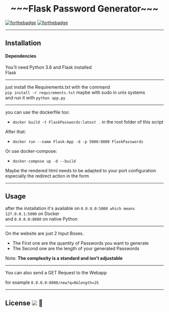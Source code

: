 <h1 style="text-align:center;">~~~Flask Password Generator~~~</h1>

[![forthebadge](https://forthebadge.com/images/badges/made-with-python.svg)](https://forthebadge.com)
[![forthebadge](https://forthebadge.com/images/badges/60-percent-of-the-time-works-every-time.svg)](https://forthebadge.com)
____

## Installation 

#### Dependencies

You'll need Python 3.6 and Flask installed </br>
Flask 
___
just install the Requirements.txt with the command </br>
`pip install -r requirements.txt` maybe with sudo in unix systems </br>
and run it with `python app.py`
___

you can use the dockerfile too:

 - `docker build -t FlaskPasswords:latest .` in the root folder of this script

After that:

 - `docker run --name Flask-App -d -p 5000:8080 FlaskPasswords`

Or use docker-compose:

 - `docker-compose up -d --build`

Maybe the rendered html needs to be adapted to your port configuration especially the redirect action in the form 
____
Usage
-
after the installation it's available on `0.0.0.0:5000 which means 127.0.0.1:5000` on Docker</br>
and `0.0.0.0:8080` on native Python 
___

On the website are just 2 Input Boxes. </br>

 - The First one are the quantity of Passwords you want to generate
 - The Second one are the length of your generated Passwords

 Note: <b>The complexity is a standard and isn't adjustable</b>
___
You can also send a GET Request to the Webapp

for example `0.0.0.0:8000/new?q=8&length=25` </br>
___
License  [![](https://img.shields.io/badge/License-MIT-green.svg)](LICENSE) :scroll:
-
